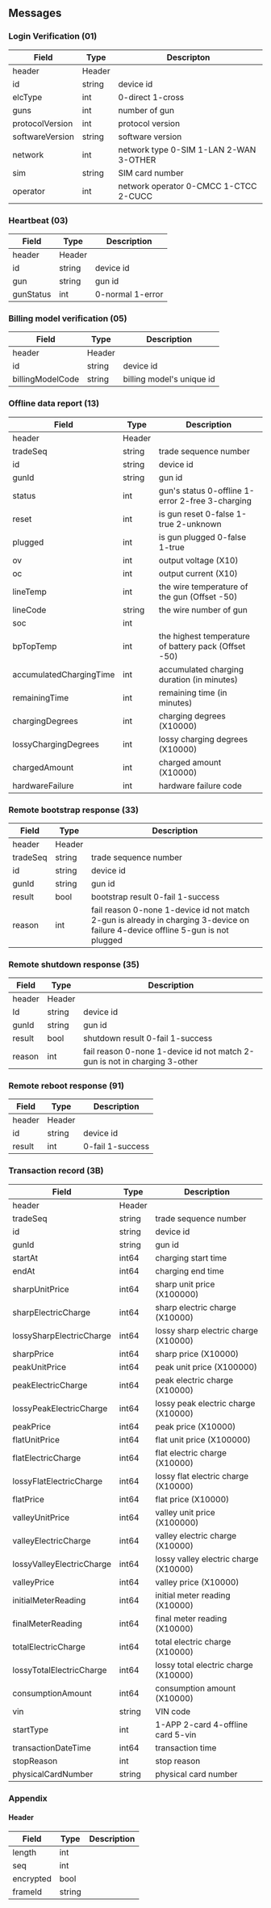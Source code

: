 ## Messages



### Login Verification (01)

| Field           | Type   | Descripton                             |
| --------------- | ------ | -------------------------------------- |
| header          | Header |                                        |
| id              | string | device id                              |
| elcType         | int    | 0-direct 1-cross                       |
| guns            | int    | number of gun                          |
| protocolVersion | int    | protocol version                       |
| softwareVersion | string | software version                       |
| network         | int    | network type 0-SIM 1-LAN 2-WAN 3-OTHER |
| sim             | string | SIM card number                        |
| operator        | int    | network operator 0-CMCC 1-CTCC 2-CUCC  |



### Heartbeat (03)

| Field     | Type   | Description      |
| --------- | ------ | ---------------- |
| header    | Header |                  |
| id        | string | device id        |
| gun       | string | gun id           |
| gunStatus | int    | 0-normal 1-error |





### Billing model verification (05)

| Field            | Type   | Description               |
| ---------------- | ------ | ------------------------- |
| header           | Header |                           |
| id               | string | device id                 |
| billingModelCode | string | billing model's unique id |



### Offline data report (13)

| Field                   | Type   | Description                                          |
| ----------------------- | ------ | ---------------------------------------------------- |
| header                  | Header |                                                      |
| tradeSeq                | string | trade sequence number                                |
| id                      | string | device id                                            |
| gunId                   | string | gun id                                               |
| status                  | int    | gun's status 0-offline 1-error 2-free 3-charging     |
| reset                   | int    | is gun reset 0-false 1-true 2-unknown                |
| plugged                 | int    | is gun plugged 0-false 1-true                        |
| ov                      | int    | output voltage (X10)                                 |
| oc                      | int    | output current (X10)                                 |
| lineTemp                | int    | the wire temperature of the gun (Offset -50)         |
| lineCode                | string | the wire number of gun                               |
| soc                     | int    |                                                      |
| bpTopTemp               | int    | the highest temperature of battery pack (Offset -50) |
| accumulatedChargingTime | int    | accumulated charging duration (in minutes)           |
| remainingTime           | int    | remaining time (in minutes)                          |
| chargingDegrees         | int    | charging degrees (X10000)                            |
| lossyChargingDegrees    | int    | lossy charging degrees (X10000)                      |
| chargedAmount           | int    | charged amount (X10000)                              |
| hardwareFailure         | int    | hardware failure code                                |





### Remote bootstrap response (33)

| Field    | Type   | Description                                                  |
| -------- | ------ | ------------------------------------------------------------ |
| header   | Header |                                                              |
| tradeSeq | string | trade sequence number                                        |
| id       | string | device id                                                    |
| gunId    | string | gun id                                                       |
| result   | bool   | bootstrap result 0-fail 1-success                            |
| reason   | int    | fail reason  0-none 1-device id not match 2-gun is already in charging 3-device on failure 4-device offline 5-gun is not plugged |





### Remote shutdown response (35)

| Field  | Type   | Description                                                  |
| ------ | ------ | ------------------------------------------------------------ |
| header | Header |                                                              |
| Id     | string | device id                                                    |
| gunId  | string | gun id                                                       |
| result | bool   | shutdown result 0-fail 1-success                             |
| reason | int    | fail reason  0-none 1-device id not match 2-gun is not in charging 3-other |





### Remote reboot response (91)

| Field  | Type   | Description      |
| ------ | ------ | ---------------- |
| header | Header |                  |
| id     | string | device id        |
| result | int    | 0-fail 1-success |





### Transaction record (3B)

| Field                     | Type   | Description                           |
| ------------------------- | ------ | ------------------------------------- |
| header                    | Header |                                       |
| tradeSeq                  | string | trade sequence number                 |
| id                        | string | device id                             |
| gunId                     | string | gun id                                |
| startAt                   | int64  | charging start time                   |
| endAt                     | int64  | charging end time                     |
| sharpUnitPrice            | int64  | sharp unit price (X100000)            |
| sharpElectricCharge       | int64  | sharp electric charge (X10000)        |
| lossySharpElectricCharge  | int64  | lossy sharp electric charge (X10000)  |
| sharpPrice                | int64  | sharp price (X10000)                  |
| peakUnitPrice             | int64  | peak unit price (X100000)             |
| peakElectricCharge        | int64  | peak electric charge (X10000)         |
| lossyPeakElectricCharge   | int64  | lossy peak electric charge (X10000)   |
| peakPrice                 | int64  | peak price (X10000)                   |
| flatUnitPrice             | int64  | flat unit price (X100000)             |
| flatElectricCharge        | int64  | flat electric charge (X10000)         |
| lossyFlatElectricCharge   | int64  | lossy flat electric charge (X10000)   |
| flatPrice                 | int64  | flat price (X10000)                   |
| valleyUnitPrice           | int64  | valley unit price (X100000)           |
| valleyElectricCharge      | int64  | valley electric charge (X10000)       |
| lossyValleyElectricCharge | int64  | lossy valley electric charge (X10000) |
| valleyPrice               | int64  | valley price (X10000)                 |
| initialMeterReading       | int64  | initial meter reading (X10000)        |
| finalMeterReading         | int64  | final meter reading (X10000)          |
| totalElectricCharge       | int64  | total electric charge (X10000)        |
| lossyTotalElectricCharge  | int64  | lossy total electric charge (X10000)  |
| consumptionAmount         | int64  | consumption amount (X10000)           |
| vin                       | string | VIN code                              |
| startType                 | int    | 1-APP 2-card 4-offline card 5-vin     |
| transactionDateTime       | int64  | transaction time                      |
| stopReason                | int    | stop reason                           |
| physicalCardNumber        | string | physical card number                  |



### Appendix

#### Header

| Field     | Type   | Description |
| --------- | ------ | ----------- |
| length    | int    |             |
| seq       | int    |             |
| encrypted | bool   |             |
| frameId   | string |             |
